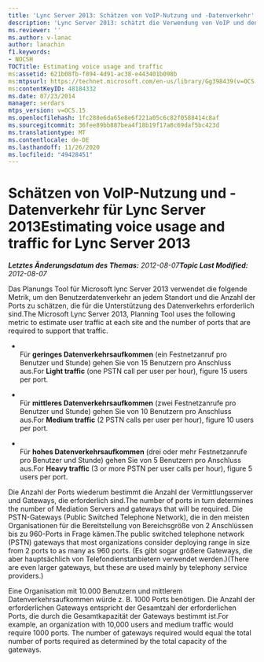 ```yaml
---
title: 'Lync Server 2013: Schätzen von VoIP-Nutzung und -Datenverkehr'
description: 'Lync Server 2013: schätzt die Verwendung von VoIP und den Datenverkehr.'
ms.reviewer: ''
ms.author: v-lanac
author: lanachin
f1.keywords:
- NOCSH
TOCTitle: Estimating voice usage and traffic
ms:assetid: 621b08fb-f894-4d91-ac38-e443401b098b
ms:mtpsurl: https://technet.microsoft.com/en-us/library/Gg398439(v=OCS.15)
ms:contentKeyID: 48184332
ms.date: 07/23/2014
manager: serdars
mtps_version: v=OCS.15
ms.openlocfilehash: 1fc288e6da65e8e6f221a05c6c82f0588414c8af
ms.sourcegitcommit: 36fee89bb887bea4f18b19f17a8c69daf5bc423d
ms.translationtype: MT
ms.contentlocale: de-DE
ms.lasthandoff: 11/26/2020
ms.locfileid: "49428451"
---
```

# <a name="estimating-voice-usage-and-traffic-for-lync-server-2013"></a><span data-ttu-id="6cb27-103">Schätzen von VoIP-Nutzung und -Datenverkehr für Lync Server 2013</span><span class="sxs-lookup"><span data-stu-id="6cb27-103">Estimating voice usage and traffic for Lync Server 2013</span></span>

<div data-xmlns="http://www.w3.org/1999/xhtml">

<div class="topic" data-xmlns="http://www.w3.org/1999/xhtml" data-msxsl="urn:schemas-microsoft-com:xslt" data-cs="https://msdn.microsoft.com/">

<div data-asp="https://msdn2.microsoft.com/asp">



</div>

<div id="mainSection">

<div id="mainBody"><span data-ttu-id="6cb27-104">

<span> </span></span><span class="sxs-lookup"><span data-stu-id="6cb27-104">

<span> </span></span></span>

<span data-ttu-id="6cb27-105">_**Letztes Änderungsdatum des Themas:** 2012-08-07_</span><span class="sxs-lookup"><span data-stu-id="6cb27-105">_**Topic Last Modified:** 2012-08-07_</span></span>

<span data-ttu-id="6cb27-106">Das Planungs Tool für Microsoft lync Server 2013 verwendet die folgende Metrik, um den Benutzerdatenverkehr an jedem Standort und die Anzahl der Ports zu schätzen, die für die Unterstützung des Datenverkehrs erforderlich sind.</span><span class="sxs-lookup"><span data-stu-id="6cb27-106">The Microsoft Lync Server 2013, Planning Tool uses the following metric to estimate user traffic at each site and the number of ports that are required to support that traffic.</span></span>

  - <span></span>  
    <span data-ttu-id="6cb27-107">Für **geringes Datenverkehrsaufkommen** (ein Festnetzanruf pro Benutzer und Stunde) gehen Sie von 15 Benutzern pro Anschluss aus.</span><span class="sxs-lookup"><span data-stu-id="6cb27-107">For **Light traffic** (one PSTN call per user per hour), figure 15 users per port.</span></span>

  - <span></span>  
    <span data-ttu-id="6cb27-108">Für **mittleres Datenverkehrsaufkommen** (zwei Festnetzanrufe pro Benutzer und Stunde) gehen Sie von 10 Benutzern pro Anschluss aus.</span><span class="sxs-lookup"><span data-stu-id="6cb27-108">For **Medium traffic** (2 PSTN calls per user per hour), figure 10 users per port.</span></span>

  - <span></span>  
    <span data-ttu-id="6cb27-109">Für **hohes Datenverkehrsaufkommen** (drei oder mehr Festnetzanrufe pro Benutzer und Stunde) gehen Sie von 5 Benutzern pro Anschluss aus.</span><span class="sxs-lookup"><span data-stu-id="6cb27-109">For **Heavy traffic** (3 or more PSTN per user calls per hour), figure 5 users per port.</span></span>

<span data-ttu-id="6cb27-110">Die Anzahl der Ports wiederum bestimmt die Anzahl der Vermittlungsserver und Gateways, die erforderlich sind.</span><span class="sxs-lookup"><span data-stu-id="6cb27-110">The number of ports in turn determines the number of Mediation Servers and gateways that will be required.</span></span> <span data-ttu-id="6cb27-111">Die PSTN-Gateways (Public Switched Telephone Network), die in den meisten Organisationen für die Bereitstellung von Bereichsgröße von 2 Anschlüssen bis zu 960-Ports in Frage kämen.</span><span class="sxs-lookup"><span data-stu-id="6cb27-111">The public switched telephone network (PSTN) gateways that most organizations consider deploying range in size from 2 ports to as many as 960 ports.</span></span> <span data-ttu-id="6cb27-112">(Es gibt sogar größere Gateways, die aber hauptsächlich von Telefondienstanbietern verwendet werden.)</span><span class="sxs-lookup"><span data-stu-id="6cb27-112">(There are even larger gateways, but these are used mainly by telephony service providers.)</span></span>

<span data-ttu-id="6cb27-p102">Eine Organisation mit 10.000 Benutzern und mittlerem Datenverkehrsaufkommen würde z. B. 1000 Ports benötigen. Die Anzahl der erforderlichen Gateways entspricht der Gesamtzahl der erforderlichen Ports, die durch die Gesamtkapazität der Gateways bestimmt ist.</span><span class="sxs-lookup"><span data-stu-id="6cb27-p102">For example, an organization with 10,000 users and medium traffic would require 1000 ports. The number of gateways required would equal the total number of ports required as determined by the total capacity of the gateways.</span></span>

<span data-ttu-id="6cb27-115"></div>

<span> </span>

</div>

</div>

</span><span class="sxs-lookup"><span data-stu-id="6cb27-115"></div>

<span> </span>

</div>

</div>

</span></span></div>

